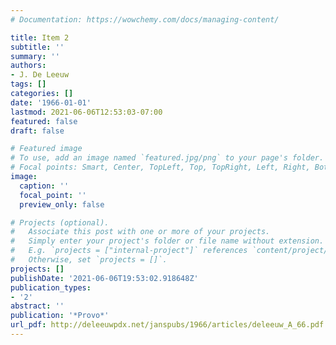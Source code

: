 ```yaml
---
# Documentation: https://wowchemy.com/docs/managing-content/

title: Item 2
subtitle: ''
summary: ''
authors:
- J. De Leeuw
tags: []
categories: []
date: '1966-01-01'
lastmod: 2021-06-06T12:53:03-07:00
featured: false
draft: false

# Featured image
# To use, add an image named `featured.jpg/png` to your page's folder.
# Focal points: Smart, Center, TopLeft, Top, TopRight, Left, Right, BottomLeft, Bottom, BottomRight.
image:
  caption: ''
  focal_point: ''
  preview_only: false

# Projects (optional).
#   Associate this post with one or more of your projects.
#   Simply enter your project's folder or file name without extension.
#   E.g. `projects = ["internal-project"]` references `content/project/deep-learning/index.md`.
#   Otherwise, set `projects = []`.
projects: []
publishDate: '2021-06-06T19:53:02.918648Z'
publication_types:
- '2'
abstract: ''
publication: '*Provo*'
url_pdf: http://deleeuwpdx.net/janspubs/1966/articles/deleeuw_A_66.pdf
---
```

